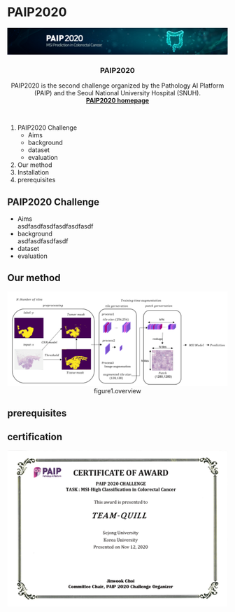 # PAIP2020


<!-- PROJECT LOGO -->
<p align="center">
    <a href="https://paip2020.grand-challenge.org">
        <img src="images/logo.jpg" alt="Logo">
    </a>
    <h3 align="center">PAIP2020</h3>
    <p align="center"> 
    PAIP2020 is the second challenge organized by the Pathology AI Platform (PAIP) and the Seoul National University Hospital (SNUH).
    <br><a href="https://paip2020.grand-challenge.org"><strong>PAIP2020 homepage</strong></a>
    </p>      
</p>

<br/>


<!--Table of Contents--!>

<ol>
    <li>
        PAIP2020 Challenge
        <ul>
            <li>Aims</li>
            <li>background</li>
            <li>dataset</li>
            <li>evaluation</li>
        </ul>
    </li>
    <li>
        Our method
    </li>
    <li>
        Installation
    </li>
    <li>
        prerequisites
    </li>
</ol>

<!--PAIP2020 challenge-->
## PAIP2020 Challenge

<ul>
    <li>Aims</li>
    asdfasdfasdfasdfasdfasdf
    <li>background</li>
    asdfasdfasdfasdf
    <li>dataset</li>
    <li>evaluation</li>

</ul>


<!-- ABOUT THE PROJECT -->
## Our method
<p align="center">
<img src="images/overview.PNG" alt="overview">
figure1.overview
</p>

<!--Installation-->
## prerequisites



<!--certification-->
## certification
<img src="images/certicification.PNG" alt="Logo">
